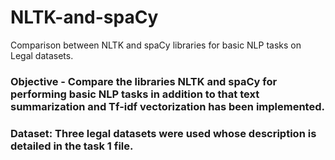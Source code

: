 # NLTK-and-spaCy
Comparison between NLTK and spaCy libraries for basic NLP tasks on Legal datasets.

### Objective - Compare the libraries NLTK and spaCy for performing basic NLP tasks in addition to that text summarization and Tf-idf vectorization has been implemented.

### Dataset: Three legal datasets were used whose description is detailed in the task 1 file.
